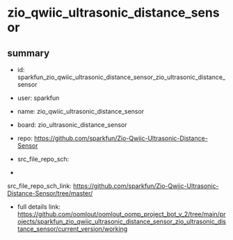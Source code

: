 # zio_qwiic_ultrasonic_distance_sensor
 
## summary 
* id: sparkfun_zio_qwiic_ultrasonic_distance_sensor_zio_ultrasonic_distance_sensor
* user: sparkfun
* name: zio_qwiic_ultrasonic_distance_sensor
* board: zio_ultrasonic_distance_sensor
* repo: https://github.com/sparkfun/Zio-Qwiic-Ultrasonic-Distance-Sensor



* src_file_repo_sch: 
*
 src_file_repo_sch_link: https://github.com/sparkfun/Zio-Qwiic-Ultrasonic-Distance-Sensor/tree/master/
* full details link: https://github.com/oomlout/oomlout_oomp_project_bot_v_2/tree/main/projects/sparkfun_zio_qwiic_ultrasonic_distance_sensor_zio_ultrasonic_distance_sensor/current_version/working  






